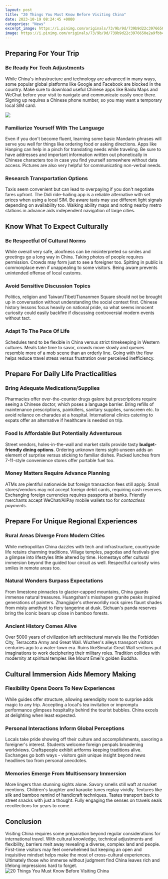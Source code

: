 ```yaml
---
layout: post
title: "20 Things You Must Know Before Visiting China"
date: 2023-10-19 08:24:45 +0000
categories: "News"
excerpt_image: https://i.pinimg.com/originals/73/9b/9d/739b9d22c3976650e2a9fbb49b33163e.png
image: https://i.pinimg.com/originals/73/9b/9d/739b9d22c3976650e2a9fbb49b33163e.png
---
```


## Preparing For Your Trip 
###  [Be Ready For Tech Adjustments](https://texaspost.github.io/2024-01-05-accessing-free-kindle-books-with-ease/)
While China's infrastructure and technology are advanced in many ways, some popular global platforms like Google and Facebook are blocked in the country. Make sure to download useful Chinese apps like Baidu Maps and WeChat before your visit to navigate and communicate easily once there. Signing up requires a Chinese phone number, so you may want a temporary local SIM card.

![](https://www.jetsetter.com/uploads/sites/7/2019/01/GettyImages-517996165-1376x1032.jpg)
### **Familiarize Yourself With The Language** 
Even if you don't become fluent, learning some basic Mandarin phrases will serve you well for things like ordering food or asking directions. Apps like Hanping can help in a pinch for translating needs while traveling. Be sure to have addresses and important information written out phonetically in Chinese characters too in case you find yourself somewhere without data access. Pictures are also very helpful for communicating non-verbal needs.
### **Research Transportation Options**
Taxis seem convenient but can lead to overpaying if you don't negotiate fares upfront. The Didi ride-hailing app is a reliable alternative with set prices when using a local SIM. Be aware taxis may use different light signals depending on availability too. Walking ability maps and noting nearby metro stations in advance aids independent navigation of large cities. 
## Know What To Expect Culturally
### **Be Respectful Of Cultural Norms**
While overall very safe, aloofness can be misinterpreted so smiles and greetings go a long way in China. Taking photos of people requires permission. Crowds may form just to see a foreigner too. Spitting in public is commonplace even if unappealing to some visitors. Being aware prevents unintended offense of local customs.
### **Avoid Sensitive Discussion Topics** 
Politics, religion and Taiwan/Tibet/Tiananmen Square should not be brought up in conversation without understanding the social context first. Chinese history lessons focus heavily on national pride, so what seems innocent curiosity could easily backfire if discussing controversial modern events without tact.
### **Adapt To The Pace Of Life**
Schedules tend to be flexible in China versus strict timekeeping in Western cultures. Meals take time to savor, crowds move slowly and queues resemble more of a mob scene than an orderly line. Going with the flow helps reduce travel stress versus frustration over perceived inefficiency. 
## Prepare For Daily Life Practicalities   
### **Bring Adequate Medications/Supplies**  
Pharmacies offer over-the-counter drugs galore but prescriptions require seeing a Chinese doctor, which poses a language barrier. Bring refills of maintenance prescriptions, painkillers, sanitary supplies, sunscreen etc. to avoid reliance on charades at a hospital. International clinics catering to expats offer an alternative if healthcare is needed on trip.
### **Food Is Affordable But Potentially Adventurous**
Street vendors, holes-in-the-wall and market stalls provide tasty **budget-friendly dining options**. Ordering unknown items sight-unseen adds an element of surprise versus sticking to familiar dishes. Packed lunches from 7-11-style convenience stores offer portable fuel too. 
### **Money Matters Require Advance Planning** 
ATMs are plentiful nationwide but foreign transaction fees still apply. Small stores/vendors may not accept foreign debit cards, requiring cash reserves. Exchanging foreign currencies requires passports at banks. Friendly merchants accept WeChat/AliPay mobile wallets too for _contactless payments_.  
## Prepare For Unique Regional Experiences
### **Rural Areas Diverge From Modern Cities**
While metropolitan China dazzles with tech and infrastructure, countryside life retains charming traditions. Village temples, pagodas and festivals give a glimpse into lifestyles little altered by time. Homestays offer cultural immersion beyond the guided tour circuit as well. Respectful curiosity wins smiles in remote areas too.
### **Natural Wonders Surpass Expectations** 
From limestone pinnacles to glacier-capped mountains, China guards immense natural treasures. Huangshan's misshapen granite peaks inspired generations of painters. Zhangjiajie's otherworldly rock spires flaunt shades from misty amethyst to fiery tangerine at dusk. Sichuan's panda reserves bring the iconic bears up close in bamboo forests.
### **Ancient History Comes Alive**
Over 5000 years of civilization left architectural marvels like the Forbidden City, Terracotta Army and Great Wall. Wuzhen's alleys transport visitors centuries ago to a water-town era. Ruins likeSimatai Great Wall sections put imaginations to work deciphering their military roles. Tradition collides with modernity at spiritual temples like Mount Emei's golden Buddha.         
## Cultural Immersion Aids Memory Making
### **Flexibility Opens Doors To New Experiences**
While guides offer structure, allowing serendipity room to surprise adds magic to any trip. Accepting a local's tea invitation or impromptu performance glimpses hospitality behind the tourist bubbles. China excels at delighting when least expected. 
### **Personal Interactions Inform Global Perceptions** 
Locals take pride showing off their culture and accomplishments, savoring a foreigner's interest. Students welcome foreign penpals broadening worldviews. Craftspeople exhibit artforms keeping traditions alive. Exchanges go both ways - visitors gain unique insight beyond news headlines too from personal anecdotes.
### **Memories Emerge From Multisensory Immersion**  
More lingers than stunning sights alone. Savory smells still waft at market mentions. Children's laughter and karaoke tunes replay vividly. Textures like silk and bamboo remind of handicraft techniques. Tastes transport back to street snacks with just a thought. Fully engaging the senses on travels seals recollections for years to come.
## Conclusion
Visiting China requires some preparation beyond regular considerations for international travel. With cultural knowledge, technical adjustments and flexibility, barriers melt away revealing a diverse, complex land and people. First-time visitors may feel overwhelmed but keeping an open and inquisitive mindset helps make the most of cross-cultural experiences. Ultimately those who immerse without judgment find China leaves rich and lifelong impressions hard to forget.
![20 Things You Must Know Before Visiting China](https://i.pinimg.com/originals/73/9b/9d/739b9d22c3976650e2a9fbb49b33163e.png)